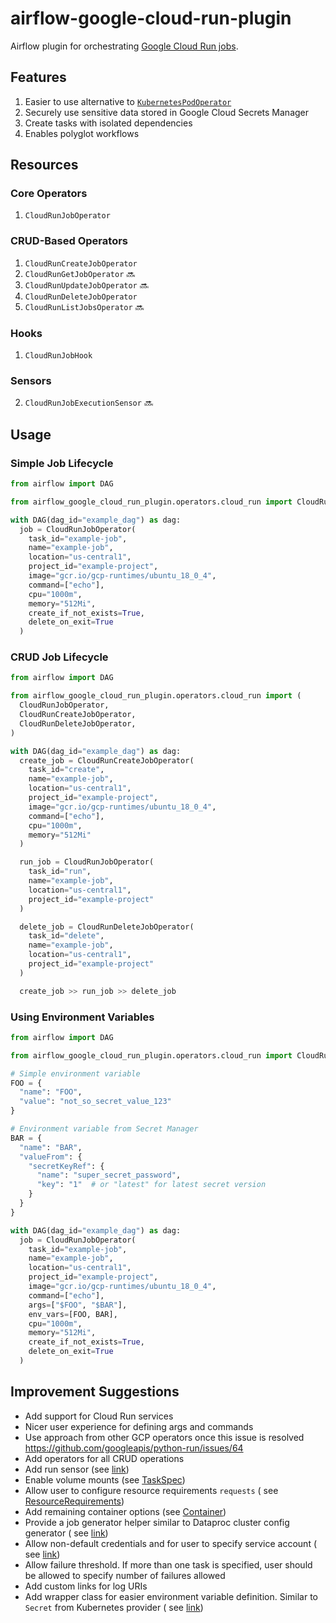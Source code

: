 # airflow-google-cloud-run-plugin

Airflow plugin for
orchestrating [Google Cloud Run jobs](https://cloud.google.com/run/docs/overview/what-is-cloud-run#jobs).

## Features

1. Easier to use alternative
   to [`KubernetesPodOperator`](https://airflow.apache.org/docs/apache-airflow-providers-cncf-kubernetes/stable/operators.html)
2. Securely use sensitive data stored in Google Cloud Secrets Manager
3. Create tasks with isolated dependencies
4. Enables polyglot workflows

## Resources

### Core Operators

1. `CloudRunJobOperator`

### CRUD-Based Operators

1. `CloudRunCreateJobOperator`
2. `CloudRunGetJobOperator` 🔜
3. `CloudRunUpdateJobOperator` 🔜
4. `CloudRunDeleteJobOperator`
5. `CloudRunListJobsOperator` 🔜

### Hooks

1. `CloudRunJobHook`

### Sensors

2. `CloudRunJobExecutionSensor` 🔜

## Usage

### Simple Job Lifecycle

```python
from airflow import DAG

from airflow_google_cloud_run_plugin.operators.cloud_run import CloudRunJobOperator

with DAG(dag_id="example_dag") as dag:
  job = CloudRunJobOperator(
    task_id="example-job",
    name="example-job",
    location="us-central1",
    project_id="example-project",
    image="gcr.io/gcp-runtimes/ubuntu_18_0_4",
    command=["echo"],
    cpu="1000m",
    memory="512Mi",
    create_if_not_exists=True,
    delete_on_exit=True
  )
```

### CRUD Job Lifecycle

```python
from airflow import DAG

from airflow_google_cloud_run_plugin.operators.cloud_run import (
  CloudRunJobOperator,
  CloudRunCreateJobOperator,
  CloudRunDeleteJobOperator,
)

with DAG(dag_id="example_dag") as dag:
  create_job = CloudRunCreateJobOperator(
    task_id="create",
    name="example-job",
    location="us-central1",
    project_id="example-project",
    image="gcr.io/gcp-runtimes/ubuntu_18_0_4",
    command=["echo"],
    cpu="1000m",
    memory="512Mi"
  )

  run_job = CloudRunJobOperator(
    task_id="run",
    name="example-job",
    location="us-central1",
    project_id="example-project"
  )

  delete_job = CloudRunDeleteJobOperator(
    task_id="delete",
    name="example-job",
    location="us-central1",
    project_id="example-project"
  )

  create_job >> run_job >> delete_job
```

### Using Environment Variables

```python
from airflow import DAG

from airflow_google_cloud_run_plugin.operators.cloud_run import CloudRunJobOperator

# Simple environment variable
FOO = {
  "name": "FOO",
  "value": "not_so_secret_value_123"
}

# Environment variable from Secret Manager
BAR = {
  "name": "BAR",
  "valueFrom": {
    "secretKeyRef": {
      "name": "super_secret_password",
      "key": "1"  # or "latest" for latest secret version
    }
  }
}

with DAG(dag_id="example_dag") as dag:
  job = CloudRunJobOperator(
    task_id="example-job",
    name="example-job",
    location="us-central1",
    project_id="example-project",
    image="gcr.io/gcp-runtimes/ubuntu_18_0_4",
    command=["echo"],
    args=["$FOO", "$BAR"],
    env_vars=[FOO, BAR],
    cpu="1000m",
    memory="512Mi",
    create_if_not_exists=True,
    delete_on_exit=True
  )
```

## Improvement Suggestions

- Add support for Cloud Run services
- Nicer user experience for defining args and commands
- Use approach from other GCP operators once this issue is resolved https://github.com/googleapis/python-run/issues/64
- Add operators for all CRUD operations
- Add run sensor (see [link](https://github.com/apache/airflow/tree/main/airflow/providers/google/cloud/sensors))
- Enable volume mounts (see [TaskSpec](https://cloud.google.com/run/docs/reference/rest/v1/TaskSpec))
- Allow user to configure resource requirements `requests` (
  see [ResourceRequirements](https://cloud.google.com/run/docs/reference/rest/v1/Container#resourcerequirements))
- Add remaining container options (see [Container](https://cloud.google.com/run/docs/reference/rest/v1/Container))
- Provide a job generator helper similar to Dataproc cluster config generator (
  see [link](https://airflow.apache.org/docs/apache-airflow-providers-google/stable/operators/cloud/dataproc.html#generating-cluster-config))
- Allow non-default credentials and for user to specify service account (
  see [link](https://google-auth.readthedocs.io/en/latest/user-guide.html#service-account-private-key-files))
- Allow failure threshold. If more than one task is specified, user should be allowed to specify number of failures
  allowed
- Add custom links for log URIs
- Add wrapper class for easier environment variable definition. Similar to `Secret` from Kubernetes provider (
  see [link](https://github.com/apache/airflow/blob/main/airflow/kubernetes/secret.py))
